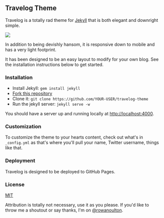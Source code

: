Travelog Theme
---

Travelog is a totally rad theme for [Jekyll](http://jekyllrb.com/) that is both elegant and downright simple.

![](http://i.imgur.com/93l6Ve6.png)

In addition to being devishly hansom, it is responsive down to mobile and has a very light footprint.

It has been designed to be an easy layout to modify for your own blog. See the installation instructions below to get started.

### Installation

- Install Jekyll: `gem install jekyll`
- [Fork this repository](https://github.com/rowanoulton/travelog-theme/fork)
- Clone it: `git clone https://github.com/YOUR-USER/travelog-theme`
- Run the jekyll server: `jekyll serve -w`

You should have a server up and running locally at <http://localhost:4000>.

### Customization 

To customize the theme to your hearts content, check out what's in `_config.yml` as that's where you'll pull your name, Twitter username, things like that.


### Deployment

Travelog is designed to be deployed to GitHub Pages. 


### License

[MIT](https://github.com/rowanoulton/travelog-theme/blob/master/LICENSE)

Attribution is totally not necessary, use it as you please. If you'd like to throw me a shoutout or say thanks, I'm on [@rowanoulton](https://twitter.com/rowanoulton/).